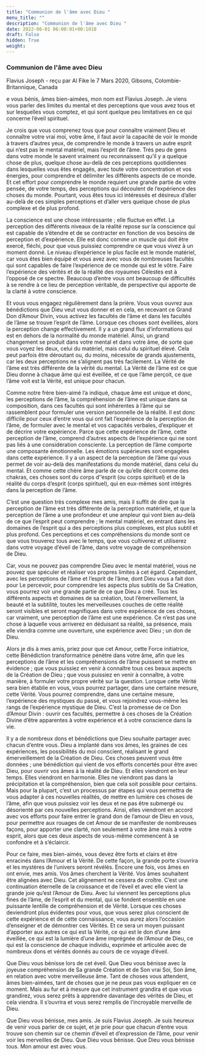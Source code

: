 ```yaml
---
title: "Communion de l'âme avec Dieu "
menu_title: ""
description: "Communion de l'âme avec Dieu "
date: 2022-06-01 06:00:01+00:1018
draft: False
hidden: True
weight:
---
```

### Communion de l'âme avec Dieu 

Flavius Joseph - reçu par Al Fike le 7 Mars 2020, Gibsons, Colombie-Britannique, Canada

e vous bénis, âmes bien-aimées, mon nom est Flavius Joseph. Je viens vous parler des limites du mental et des perceptions que vous avez tous et sur lesquelles vous comptez, et qui sont quelque peu limitatives en ce qui concerne l’éveil spirituel.

Je crois que vous comprenez tous que pour connaître vraiment Dieu et connaître votre vrai moi, votre âme, il faut avoir la capacité de voir le monde à travers d’autres yeux, de comprendre le monde à travers un autre esprit qui n’est pas le mental matériel, mais l’esprit de l’âme. Très peu de gens dans votre monde le savent vraiment ou reconnaissent qu’il y a quelque chose de plus, quelque chose au-delà de ces perceptions quotidiennes dans lesquelles vous êtes engagés, avec toute votre concentration et vos énergies, pour comprendre et délimiter les différents aspects de ce monde. Et cet effort pour comprendre le monde requiert une grande partie de votre pensée, de votre temps, des perceptions qui découlent de l’expérience des choses du monde. Pourtant, vous êtes tous ici intéressés et désireux d’aller au-delà de ces simples perceptions et d’aller vers quelque chose de plus complexe et de plus profond.

La conscience est une chose intéressante ; elle fluctue en effet. La perception des différents niveaux de la réalité repose sur la conscience qui est capable de s’étendre et de se contracter en fonction de vos besoins de perception et d’expérience. Elle est donc comme un muscle qui doit être exercé, fléchi, pour que vous puissiez comprendre ce que vous vivez à un moment donné. Le niveau d’expérience le plus facile est le monde matériel, car vous êtes bien équipé et vous avez avec vous de nombreuses facultés qui sont capables de faire l’expérience de ce monde qui est le vôtre. Faire l’expérience des vérités et de la réalité des royaumes Célestes est à l’opposé de ce spectre. Beaucoup d’entre vous ont beaucoup de difficultés à se rendre à ce lieu de perception véritable, de perspective qui apporte de la clarté à votre conscience.

Et vous vous engagez régulièrement dans la prière. Vous vous ouvrez aux bénédictions que Dieu veut vous donner et en cela, en recevant ce Grand Don d’Amour Divin, vous activez les facultés de l’âme et dans les facultés de l’âme se trouve l’esprit de l’âme. Lorsque ces choses sont éveillées, alors la perception change effectivement. Il y a un grand flux d’informations qui est en dehors de la normalité du monde matériel. Ainsi, un grand changement se produit dans votre mental et dans votre âme, de sorte que vous voyez les deux, celui du matériel, mais celui du spirituel élevé. Cela peut parfois être déroutant ou, du moins, nécessite de grands ajustements, car les deux perceptions ne s’alignent pas très facilement. La Vérité de l’âme est très différente de la vérité du mental. La Vérité de l’âme est ce que Dieu donne à chaque âme qui est éveillée, et ce que l’âme perçoit, ce que l’âme voit est la Vérité, est unique pour chacun.

Comme notre frère bien-aimé l’a indiqué, chaque âme est unique et donc, les perceptions de l’âme, la compréhension de l’âme est unique dans sa composition, dans ces facultés qui sont inhérentes à l’âme qui se rassemblent pour formuler une version personnelle de la réalité. Il est donc difficile pour ceux d’entre vous qui ont fait l’expérience de la perception de l’âme, de formuler avec le mental et vos capacités verbales, d’expliquer et de décrire votre expérience. Parce que cette expérience de l’âme, cette perception de l’âme, comprend d’autres aspects de l’expérience qui ne sont pas liés à une considération consciente. La perception de l’âme comporte une composante émotionnelle. Les émotions supérieures sont engagées dans cette expérience. Il y a un aspect de la perception de l’âme qui vous permet de voir au-delà des manifestations du monde matériel, dans celui du mental. Et comme cette chère âme parle de ce qu’elle décrit comme des chakras, ces choses sont du corps d’’esprit (ou corps spirituel) et de la réalité du corps d’esprit (corps spirituel), qui en eux-mêmes sont intégrés dans la perception de l’âme.

C’est une question très complexe mes amis, mais il suffit de dire que la perception de l’âme est très différente de la perception matérielle, et que la perception de l’âme a une profondeur et une ampleur qui vont bien au-delà de ce que l’esprit peut comprendre ; le mental matériel, en entrant dans les domaines de l’esprit qui a des perceptions plus complexes, est plus subtil et plus profond. Ces perceptions et ces compréhensions du monde sont ce que vous trouverez tous avec le temps, que vous cultiverez et utiliserez dans votre voyage d’éveil de l’âme, dans votre voyage de compréhension de Dieu.

Car, vous ne pouvez pas comprendre Dieu avec le mental matériel, vous ne pouvez que spéculer et réaliser vos propres limites à cet égard. Cependant, avec les perceptions de l’âme et l’esprit de l’âme, dont Dieu vous a fait don pour Le percevoir, pour comprendre les aspects plus subtils de Sa Création, vous pourrez voir une grande partie de ce que Dieu a créé. Tous les différents aspects et domaines de sa création, tout l’émerveillement, la beauté et la subtilité, toutes les merveilleuses couches de cette réalité seront visibles et seront magnifiques dans votre expérience de ces choses, car vraiment, une perception de l’âme est une expérience. Ce n’est pas une chose à laquelle vous arriverez en déduisant sa réalité, sa présence, mais elle viendra comme une ouverture, une expérience avec Dieu ; un don de Dieu.

Alors je dis à mes amis, priez pour que cet Amour, cette Force initiatrice, cette Bénédiction transformatrice pénètre dans votre âme, afin que les perceptions de l’âme et les compréhensions de l’âme puissent se mettre en évidence ; que vous puissiez en venir à connaître tous ces beaux aspects de la Création de Dieu ; que vous puissiez en venir à connaître, à votre manière, à formuler votre propre vérité sur la question. Lorsque cette Vérité sera bien établie en vous, vous pourrez partager, dans une certaine mesure, cette Vérité. Vous pourrez comprendre, dans une certaine mesure, l’expérience des mystiques du passé, et vous rejoindrez vous-même les rangs de l’expérience mystique de Dieu. C’est la promesse de ce Don d’Amour Divin : ouvrir ces facultés, permettre à ces choses de la Création Divine d’être apparentes à votre expérience et à votre conscience dans la vie.

Il y a de nombreux dons et bénédictions que Dieu souhaite partager avec chacun d’entre vous. Dieu a implanté dans vos âmes, les graines de ces expériences, les possibilités du moi conscient, réalisant le grand émerveillement de la Création de Dieu. Ces choses peuvent vous être données ; une bénédiction qui vient de vos efforts concertés pour être avec Dieu, pour ouvrir vos âmes à la réalité de Dieu. Et elles viendront en leur temps. Elles viendront en harmonie. Elles ne viendront pas dans la précipitation et la compréhension, bien que cela soit possible pour certains. Mais pour la plupart, c’est un processus par étapes qui vous permettra de vous adapter à ces nouvelles réalités, de mettre en lumière ces choses de l’âme, afin que vous puissiez voir les deux et ne pas être submergé ou désorienté par ces nouvelles perceptions. Ainsi, elles viendront en accord avec vos efforts pour faire entrer le grand don de l’amour de Dieu en vous, pour permettre aux rouages de cet Amour de se manifester de nombreuses façons, pour apporter une clarté, non seulement à votre âme mais à votre esprit, alors que ces deux aspects de vous-même commencent à se confondre et à s’éclaircir.

Pour ce faire, mes bien-aimés, vous devez être forts et clairs et être enracinés dans l’Amour et la Vérité. De cette façon, la grande porte s’ouvrira et les mystères de l’univers seront révélés. Encore une fois, vos âmes en ont envie, mes amis. Vos âmes cherchent la Vérité. Vos âmes souhaitent être alignées avec Dieu. Cet alignement ne cessera de croître. C’est une continuation éternelle de la croissance et de l’éveil et avec elle vient la grande joie qu’est l’Amour de Dieu. Avec lui viennent les perceptions plus fines de l’âme, de l’esprit et du mental, qui se fondent ensemble en une puissante lentille de compréhension et de Vérité. Lorsque ces choses deviendront plus évidentes pour vous, que vous serez plus conscient de cette expérience et de cette connaissance, vous aurez alors l’occasion d’enseigner et de démontrer ces Vérités. Et ce sera un moyen puissant d’apporter aux autres ce qui est la Vérité, ce qui est le don d’une âme éveillée, ce qui est la lumière d’une âme imprégnée de l’Amour de Dieu, ce qui est la conscience de chaque individu, exprimée et articulée avec de nombreux dons et vérités donnés au cours de ce voyage d’éveil.

Que Dieu vous bénisse lors de cet éveil. Que Dieu vous bénisse avec la joyeuse compréhension de Sa grande Création et de Son vrai Soi, Son âme, en relation avec votre merveilleuse âme. Tant de choses vous attendent, âmes bien-aimées, tant de choses que je ne peux pas vous expliquer en ce moment. Mais au fur et à mesure que cet instrument grandira et que vous grandirez, vous serez prêts à apprendre davantage des vérités de Dieu, et cela viendra. Il s’ouvrira et vous serez remplis de l’incroyable merveille de Dieu.

Que Dieu vous bénisse, mes amis. Je suis Flavius Joseph. Je suis heureux de venir vous parler de ce sujet, et je prie pour que chacun d’entre vous trouve son chemin sur ce chemin d’éveil et d’expression de l’âme, pour venir voir les merveilles de Dieu. Que Dieu vous bénisse. Que Dieu vous bénisse tous. Mon amour est avec vous.



